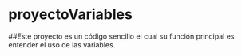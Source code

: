 # proyectoVariables
##Este proyecto es un código sencillo el cual su función principal es entender el uso de las variables.
